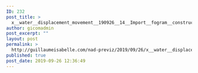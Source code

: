 ```yaml
---
ID: 232
post_title: >
  x__water__displacement_movement__190926__14__Import__fogram__construct_underroad__190924__02__only_tuyo
author: gicomadmin
post_excerpt: ""
layout: post
permalink: >
  http://guillaumeisabelle.com/nad-previz/2019/09/26/x__water__displacement_movement__190926__14__import__fogram__construct_underroad__190924__02__only_tuyo/
published: true
post_date: 2019-09-26 12:36:49
---
```

<!-- wp:image {"id":239} --><figure class="wp-block-image">

<img src="http://guillaumeisabelle.com/nad-previz/wp-content/uploads/sites/19/2019/09/image-39.png" alt="" class="wp-image-239" /></figure> <!-- /wp:image -->

<!-- wp:image {"id":236} --><figure class="wp-block-image">

<img src="http://guillaumeisabelle.com/nad-previz/wp-content/uploads/sites/19/2019/09/image-38.png" alt="" class="wp-image-236" /></figure> <!-- /wp:image -->

<!-- wp:image {"id":241} --><figure class="wp-block-image">

<img src="http://guillaumeisabelle.com/nad-previz/wp-content/uploads/sites/19/2019/09/image-40.png" alt="" class="wp-image-241" /></figure> <!-- /wp:image -->